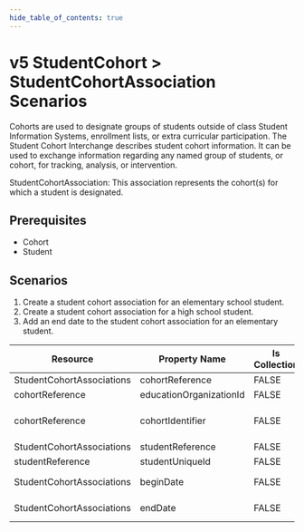 ```yaml
---
hide_table_of_contents: true
---
```


# v5 StudentCohort > StudentCohortAssociation Scenarios

Cohorts are used to designate groups of students outside of class Student
Information Systems, enrollment lists, or extra curricular participation. The
Student Cohort Interchange describes student cohort information. It can be used
to exchange information regarding any named group of students, or cohort, for
tracking, analysis, or intervention.

StudentCohortAssociation: This association represents the cohort(s) for which a
student is designated.

## Prerequisites

* Cohort
* Student

## Scenarios

1. Create a student cohort association for an elementary school student.
2. Create a student cohort association for a high school student.
3. Add an end date to the student cohort association for an elementary student.

| Resource                  | Property Name           | Is Collection | Data Type        | Required | Scenario 1: POST                    | Scenario 2: POST                    | Scenario 3: PUT                     |
| ------------------------- | ----------------------- | ------------- | ---------------- | -------- | ----------------------------------- | ----------------------------------- | ----------------------------------- |
| StudentCohortAssociations | cohortReference         | FALSE         | cohortReference  | REQUIRED |                                     |                                     |                                     |
| cohortReference           | educationOrganizationId | FALSE         | integer          | REQUIRED | 255901107                           | 255901001                           | 255901107                           |
| cohortReference           | cohortIdentifier        | FALSE         | string           | REQUIRED | \["1" if possible \| system value\] | \["2" if possible \| system value\] | \["1" if possible \| system value\] |
| StudentCohortAssociations | studentReference        | FALSE         | studentReference | REQUIRED |                                     |                                     |                                     |
| studentReference          | studentUniqueId         | FALSE         | string           | REQUIRED | 111111                              | 222222                              | 111111                              |
| StudentCohortAssociations | beginDate               | FALSE         | date             | REQUIRED | 9/14/\[Current School Year\]        | 9/14/\[Current School Year\]        | 9/14/\[Current School Year\]        |
| StudentCohortAssociations | endDate                 | FALSE         | date             | REQUIRED |                                     |                                     | **9/21/\[Current School Year\]**    |
